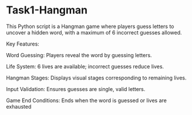 # Task1-Hangman

This Python script is a Hangman game where players guess letters to uncover a hidden word, with a maximum of 6 incorrect guesses allowed.

Key Features:

Word Guessing: Players reveal the word by guessing letters.

Life System: 6 lives are available; incorrect guesses reduce lives.

Hangman Stages: Displays visual stages corresponding to remaining lives.

Input Validation: Ensures guesses are single, valid letters.

Game End Conditions: Ends when the word is guessed or lives are exhausted
